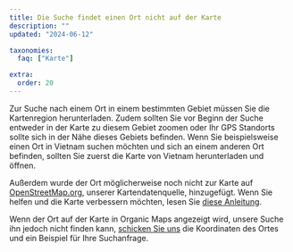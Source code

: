 ```yaml
---
title: Die Suche findet einen Ort nicht auf der Karte
description: ""
updated: "2024-06-12"

taxonomies:
  faq: ["Karte"]

extra:
  order: 20
---
```


Zur Suche nach einem Ort in einem bestimmten Gebiet müssen Sie die Kartenregion herunterladen. Zudem sollten Sie vor Beginn der Suche entweder in der Karte zu diesem Gebiet zoomen oder Ihr GPS Standorts sollte sich in der Nähe dieses Gebiets befinden. Wenn Sie beispielsweise einen Ort in Vietnam suchen möchten und sich an einem anderen Ort befinden, sollten Sie zuerst die Karte von Vietnam herunterladen und öffnen.

Außerdem wurde der Ort möglicherweise noch nicht zur Karte auf [OpenStreetMap.org](https://www.openstreetmap.org/), unserer Kartendatenquelle, hinzugefügt. Wenn Sie helfen und die Karte verbessern möchten, lesen Sie [diese Anleitung](https://wiki.openstreetmap.org/wiki/Contribute_map_data).

Wenn der Ort auf der Karte in Organic Maps angezeigt wird, unsere Suche ihn jedoch nicht finden kann, [schicken Sie uns](mailto:support@organicmaps.app) die Koordinaten des Ortes und ein Beispiel für Ihre Suchanfrage.
